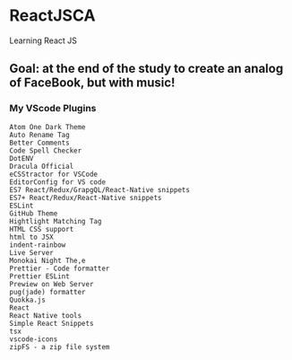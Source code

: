 # ReactJSCA
Learning React JS

## Goal: at the end of the study to create an analog of FaceBook, but with music!

### My VScode Plugins
```
Atom One Dark Theme
Auto Rename Tag
Better Comments
Code Spell Checker
DotENV
Dracula Official
eCSStractor for VSCode
EditorConfig for VS code
ES7 React/Redux/GrapgQL/React-Native snippets
ES7+ React/Redux/React-Native snippets
ESLint
GitHub Theme
Hightlight Matching Tag
HTML CSS support
html to JSX
indent-rainbow
Live Server
Monokai Night The,e
Prettier - Code formatter
Prettier ESLint
Prewiew on Web Server
pug(jade) formatter
Quokka.js
React
React Native tools
Simple React Snippets
tsx
vscode-icons
zipFS - a zip file system


```
